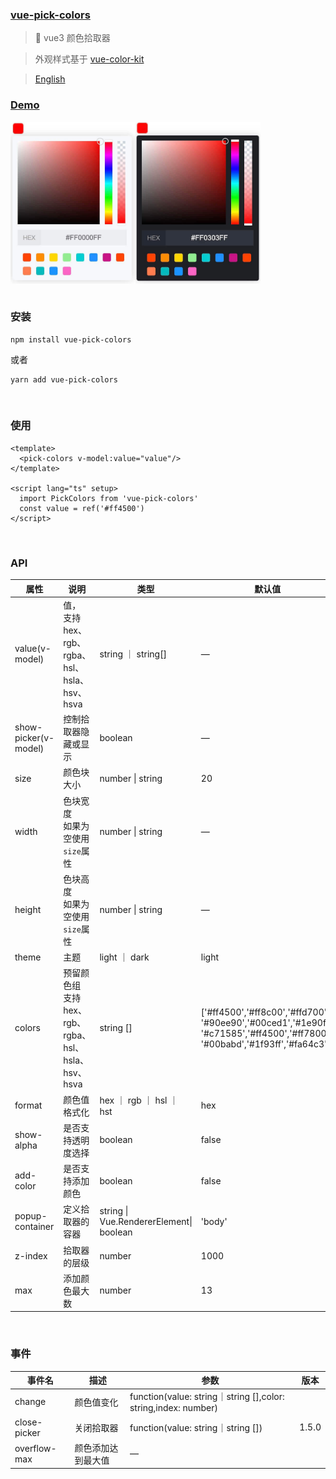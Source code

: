 ### [vue-pick-colors](https://github.com/qiuzongyuan/vue-pick-colors)
>  🎉 vue3 颜色拾取器

> 外观样式基于 [vue-color-kit](https://github.com/anish2690/vue-color-kit)

> [English ](https://github.com/qiuzongyuan/vue-pick-colors/blob/main/README-en.md)

### [Demo](https://qiuzongyuan.github.io/vue-pick-colors/zh/use.html)

<div style="display: flex">
    <img src="./images/effect-light.png" style="width:200px;" />
    <img src="./images/effect-dark.png" style="width:200px;" />
</div>

<br/>

### 安装

```
npm install vue-pick-colors
```
或者
```
yarn add vue-pick-colors
```

<br/>

### 使用

```
<template>
  <pick-colors v-model:value="value"/>
</template>

<script lang="ts" setup>
  import PickColors from 'vue-pick-colors'
  const value = ref('#ff4500')
</script>
```
<br/>

### API
| 属性                 | 说明                                                    | 类型                                    | 默认值                                                       | 版本  |
| -------------------- | ------------------------------------------------------- | --------------------------------------- | ------------------------------------------------------------ | ----- |
| value(v-model)       | 值，<br/>支持hex、rgb、rgba、hsl、hsla、hsv、hsva       | string ｜ string[]                      | —                                                            |       |
| show-picker(v-model) | 控制拾取器隐藏或显示                                    | boolean                                 | —                                                            | 1.5.0 |
| size                 | 颜色块大小                                              | number \| string                        | 20                                                           |       |
| width                | 色块宽度<br />如果为空使用 `size`属性                   | number \| string                        | —                                                            | 1.5.0 |
| height               | 色块高度<br />如果为空使用 `size`属性                   | number \| string                        | —                                                            | 1.5.0 |
| theme                | 主题                                                    | light ｜ dark                           | light                                                        |       |
| colors               | 预留颜色组<br/>支持hex、rgb、rgba、hsl、hsla、hsv、hsva | string []                               | ['#ff4500','#ff8c00','#ffd700', '#90ee90','#00ced1','#1e90ff', '#c71585','#ff4500','#ff7800', '#00babd','#1f93ff','#fa64c3'] |       |
| format               | 颜色值格式化                                            | hex ｜ rgb ｜ hsl ｜ hst                | hex                                                          |       |
| show-alpha           | 是否支持透明度选择                                      | boolean                                 | false                                                        |       |
| add-color            | 是否支持添加颜色                                        | boolean                                 | false                                                        |       |
| popup-container      | 定义拾取器的容器                                        | string \| Vue.RendererElement\| boolean | 'body'                                                       | 1.5.0 |
| z-index              | 拾取器的层级                                            | number                                  | 1000                                                         | 1.5.0 |
| max                  | 添加颜色最大数                                          | number                                  | 13                                                           |       |


<br/>

### 事件

| 事件名       | 描述               | 参数                                                         | 版本  |
| ------------ | ------------------ | ------------------------------------------------------------ | ----- |
| change       | 颜色值变化         | function(value: string｜string [],color: string,index: number) |       |
| close-picker | 关闭拾取器         | function(value: string｜string [])                           | 1.5.0 |
| overflow-max | 颜色添加达到最大值 | —                                                            |       |

